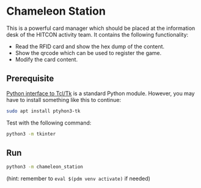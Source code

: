 # Chameleon Station

This is a powerful card manager which should be placed at the information desk of the HITCON activity team. It contains the following functionality:

* Read the RFID card and show the hex dump of the content.
* Show the qrcode which can be used to register the game.
* Modify the card content.

## Prerequisite

[Python interface to Tcl/Tk](https://docs.python.org/3/library/tkinter.html) is a standard Python module. However, you may have to install something like this to continue:

```bash
sudo apt install ptyhon3-tk
```

Test with the following command:

```bash
python3 -m tkinter
```

## Run

```bash
python3 -m chameleon_station
```

(hint: remember to `eval $(pdm venv activate)` if needed)
